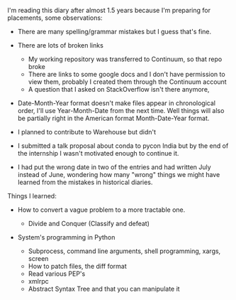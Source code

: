 I'm reading this diary after almost 1.5 years because I'm preparing for
placements, some observations:

* There are many spelling/grammar mistakes but I guess that's fine.

* There are lots of broken links
    * My working repository was transferred to Continuum, so that repo broke
    * There are links to some google docs and I don't have permission to view
        them, probably I created them through the Continuum account
    * A question that I asked on StackOverflow isn't there anymore,

* Date-Month-Year format doesn't make files appear in chronological order, I'll
    use Year-Month-Date from the next time. Well things will also be partially
    right in the American format Month-Date-Year format.

* I planned to contribute to Warehouse but didn't
* I submitted a talk proposal about conda to pycon India but by the end of the
    internship I wasn't motivated enough to continue it.

* I had put the wrong date in two of the entries and had written July instead
    of June, wondering how many "wrong" things we might have learned from the
    mistakes in historical diaries.


Things I learned:

* How to convert a vague problem to a more tractable one.
    * Divide and Conquer (Classify and defeat)

* System's programming in Python
    * Subprocess, command line arguments, shell programming, xargs, screen
    * How to patch files, the diff format
    * Read various PEP's
    * xmlrpc
    * Abstract Syntax Tree and that you can manipulate it
